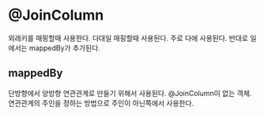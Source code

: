 # @JoinColumn

외래키를 매핑할때 사용한다. 다대일 매핑할때 사용된다. 주로 다에 사용된다. 반대로 일에서는 mappedBy가 추가된다.

<h2>mappedBy</h2>
단방향에서 양방향 연관관계로 만들기 위해서 사용된다. 
@JoinColumn이 없는 객체. 연관관계의 주인을 정하는 방법으로 주인이 아닌쪽에서 사용한다.

